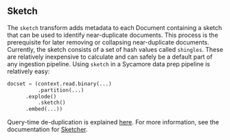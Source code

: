 ## Sketch
The `sketch` transform adds metadata to each Document containing a sketch that can be used to identify near-duplicate documents.  This process is the prerequisite for later removing or collapsing near-duplicate documents.  Currently, the sketch consists of a set of hash values called `shingles`.  These are relatively inexpensive to calculate and can safely be a default part of any ingestion pipeline.  Using `sketch` in a Sycamore data prep pipeline is relatively easy:

```python
docset = (context.read.binary(...)
          .partition(...)
	  .explode()
          .sketch()
	  .embed(...))
```

Query-time de-duplication is explained [here](../querying_data/dedup.md).  For more information, see the documentation for [Sketcher](../../APIs/transforms/sketcher.html#sycamore.transforms.sketcher.Sketcher).
